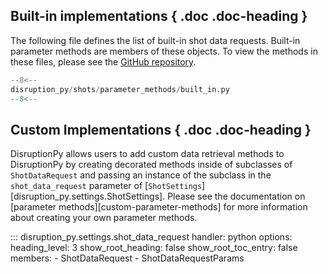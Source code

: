 

## Built-in implementations { .doc .doc-heading }
The following file defines the list of built-in shot data requests. Built-in parameter methods are members of these objects. To view the methods in these files, please see the [GitHub repository](https://github.com/MIT-PSFC/disruption-py).
```python
--8<--
disruption_py/shots/parameter_methods/built_in.py
--8<--
```

## Custom Implementations { .doc .doc-heading }

DisruptionPy allows users to add custom data retrieval methods to DisruptionPy by creating decorated methods inside of subclasses of `ShotDataRequest` and passing an instance of the subclass in the `shot_data_request` parameter of [`ShotSettings`][disruption_py.settings.ShotSettings]. Please see the documentation on [parameter methods][custom-parameter-methods] for more information about creating your own parameter methods.

::: disruption_py.settings.shot_data_request
    handler: python
	options:
	  heading_level: 3
	  show_root_heading: false
	  show_root_toc_entry: false
	  members:
	  - ShotDataRequest
	  - ShotDataRequestParams
